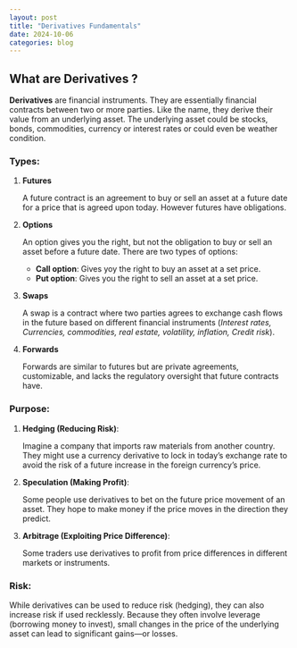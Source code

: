 ```yaml
---
layout: post
title: "Derivatives Fundamentals"
date: 2024-10-06
categories: blog
---
```


## What are Derivatives ?
**Derivatives** are financial instruments. They are essentially financial contracts between two or more parties. Like the name, they derive their value from an underlying asset. The underlying asset could be stocks, bonds, commodities, currency or interest rates or could even be weather condition. 

### Types:
1. **Futures**

    A future contract is an agreement to buy or sell an asset at a future date for a price that is agreed upon today. However futures have obligations.
2. **Options**

    An option gives you the right, but not the obligation to buy or sell an asset before a future date. There are two types of options:
    
    * **Call option**: Gives yoy the right to buy an asset at a set price.
    * **Put option**: Gives you the right to sell an asset at a set price. 
3. **Swaps**

    A swap is a contract where two parties agrees to exchange cash flows in the future based on different financial instruments (*Interest rates, Currencies, commodities, real estate, volatility, inflation, Credit risk*).
4. **Forwards**

    Forwards are similar to futures but are private agreements, customizable, and lacks the regulatory oversight that future contracts have.

### Purpose:
    
1. **Hedging (Reducing Risk)**:

     Imagine a company that imports raw materials from another country. They might use a currency derivative to lock in today’s exchange rate to avoid the risk of a future increase in the foreign currency’s price.
2. **Speculation (Making Profit)**:

    Some people use derivatives to bet on the future price movement of an asset. They hope to make money if the price moves in the direction they predict.
3. **Arbitrage (Exploiting Price Difference)**:

    Some traders use derivatives to profit from price differences in different markets or instruments.

### Risk:

While derivatives can be used to reduce risk (hedging), they can also increase risk if used recklessly. Because they often involve leverage (borrowing money to invest), small changes in the price of the underlying asset can lead to significant gains—or losses.